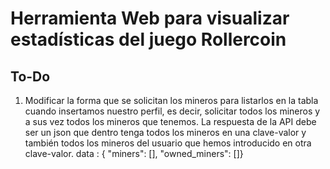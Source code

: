 # Herramienta Web para visualizar estadísticas del juego Rollercoin

## To-Do
1. Modificar la forma que se solicitan los mineros para listarlos en la tabla cuando insertamos nuestro perfil, es decir, solicitar todos los mineros y a sus vez todos los mineros que tenemos. La respuesta de la API debe ser un json que dentro tenga todos los mineros en una clave-valor y también todos los mineros del usuario que hemos introducido en otra clave-valor. data : { "miners": [], "owned_miners": []}